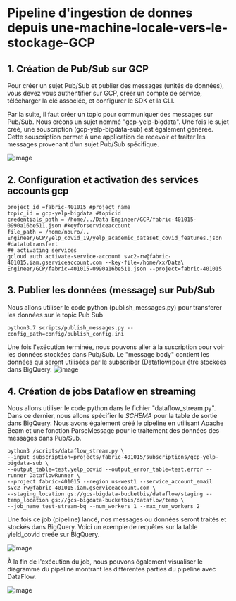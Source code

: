 # Pipeline d'ingestion de donnes depuis une-machine-locale-vers-le-stockage-GCP



## 1. Création de Pub/Sub sur GCP

Pour créer un sujet Pub/Sub et publier des messages (unités de données), vous devez vous authentifier sur GCP, créer un compte de service, télécharger la clé associée, et configurer le SDK et la CLI. 

Par la suite, il faut créer un topic pour communiquer des messages sur Pub/Sub. Nous créons un sujet nommé "gcp-yelp-bigdata". Une fois le sujet créé, une souscription (gcp-yelp-bigdata-sub) est également générée. Cette souscription permet à une application de recevoir et traiter les messages provenant d'un sujet Pub/Sub spécifique.

![image](https://github.com/user-attachments/assets/fbe2c707-d20a-4040-bc07-4ac1e6da0fd4)

## 2. Configuration et activation des services accounts gcp

```[gcp]
project_id =fabric-401015 #project name
topic_id = gcp-yelp-bigdata #topicid
credentials_path = /home/../Data Engineer/GCP/fabric-401015-0990a16be511.json #keyforserviceaccount
file_path = /home/nouro/.. Engineer/GCP/yelp_covid_19/yelp_academic_dataset_covid_features.json #datatotransfert
## activating services
gcloud auth activate-service-account svc2-rw@fabric-401015.iam.gserviceaccount.com --key-file=/home/xx/Data\ Engineer/GCP/fabric-401015-0990a16be511.json --project=fabric-401015
```

## 3. Publier les données (message) sur Pub/Sub

Nous allons utiliser le code python (publish_messages.py) pour transferer les données sur le topic Pub Sub
```
python3.7 scripts/publish_messages.py --config_path=config/publish_config.ini

```
Une fois l'exécution terminée, nous pouvons aller à la suscription pour voir les données stockées dans Pub/Sub. Le "message body" contient les données qui seront utilisées par le subscriber (Dataflow)pour être stockées dans BigQuery.
![image](https://github.com/user-attachments/assets/55e267c1-4d01-4a25-9e0c-d307a9aa2571)


## 4. Création de jobs Dataflow en streaming

Nous allons utiliser le code python dans le fichier "dataflow_stream.py". Dans ce dernier, nous allons spécifier le *SCHEMA* pour la table de sortie dans BigQuery. Nous avons également créé le pipeline en utilisant Apache Beam et une fonction ParseMessage pour le traitement des données des messages dans Pub/Sub. 

```
python3 /scripts/dataflow_stream.py \
--input_subscription=projects/fabric-401015/subscriptions/gcp-yelp-bigdata-sub \
--output_table=test.yelp_covid --output_error_table=test.error --runner DataflowRunner \
--project fabric-401015 --region us-west1 --service_account_email svc2-rw@fabric-401015.iam.gserviceaccount.com \
--staging_location gs://gcs-bigdata-bucketbis/dataflow/staging --temp_location gs://gcs-bigdata-bucketbis/dataflow/temp \
--job_name test-stream-bq --num_workers 1 --max_num_workers 2

```


Une fois ce job (pipeline) lancé, nos messages ou données seront traités et stockés dans BigQuery. Voici un exemple de requêtes sur la table yield_covid creée sur BigQuery.

![image](https://github.com/user-attachments/assets/f82a9617-af06-4c60-9d41-ec0ced768c0a)

À la fin de l'exécution du job, nous pouvons également visualiser le diagramme du pipeline montrant les différentes parties du pipeline avec DataFlow.

![image](https://github.com/user-attachments/assets/7f629093-3cab-4d9b-b0f7-b273b0192b79)










